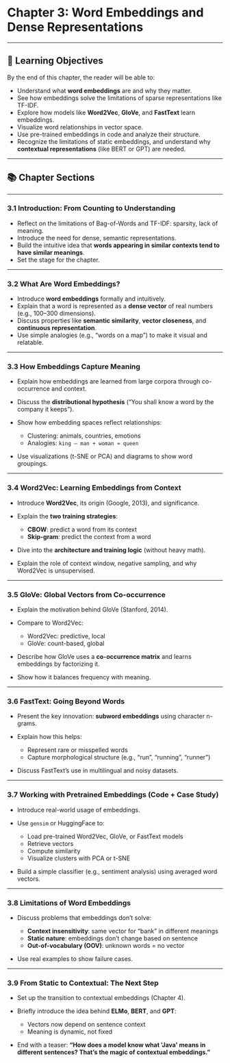 
# **Chapter 3: Word Embeddings and Dense Representations**

---

## **🎯 Learning Objectives**

By the end of this chapter, the reader will be able to:

* Understand what **word embeddings** are and why they matter.
* See how embeddings solve the limitations of sparse representations like TF-IDF.
* Explore how models like **Word2Vec**, **GloVe**, and **FastText** learn embeddings.
* Visualize word relationships in vector space.
* Use pre-trained embeddings in code and analyze their structure.
* Recognize the limitations of static embeddings, and understand why **contextual representations** (like BERT or GPT) are needed.

---

## **📚 Chapter Sections**

---

### **3.1 Introduction: From Counting to Understanding**

* Reflect on the limitations of Bag-of-Words and TF-IDF: sparsity, lack of meaning.
* Introduce the need for dense, semantic representations.
* Build the intuitive idea that **words appearing in similar contexts tend to have similar meanings**.
* Set the stage for the chapter.

---

### **3.2 What Are Word Embeddings?**

* Introduce **word embeddings** formally and intuitively.
* Explain that a word is represented as a **dense vector** of real numbers (e.g., 100–300 dimensions).
* Discuss properties like **semantic similarity**, **vector closeness**, and **continuous representation**.
* Use simple analogies (e.g., “words on a map”) to make it visual and relatable.

---

### **3.3 How Embeddings Capture Meaning**

* Explain how embeddings are learned from large corpora through co-occurrence and context.
* Discuss the **distributional hypothesis** (“You shall know a word by the company it keeps”).
* Show how embedding spaces reflect relationships:

  * Clustering: animals, countries, emotions
  * Analogies: `king – man + woman ≈ queen`
* Use visualizations (t-SNE or PCA) and diagrams to show word groupings.

---

### **3.4 Word2Vec: Learning Embeddings from Context**

* Introduce **Word2Vec**, its origin (Google, 2013), and significance.
* Explain the **two training strategies**:

  * **CBOW**: predict a word from its context
  * **Skip-gram**: predict the context from a word
* Dive into the **architecture and training logic** (without heavy math).
* Explain the role of context window, negative sampling, and why Word2Vec is unsupervised.

---

### **3.5 GloVe: Global Vectors from Co-occurrence**

* Explain the motivation behind GloVe (Stanford, 2014).
* Compare to Word2Vec:

  * Word2Vec: predictive, local
  * GloVe: count-based, global
* Describe how GloVe uses a **co-occurrence matrix** and learns embeddings by factorizing it.
* Show how it balances frequency with meaning.

---

### **3.6 FastText: Going Beyond Words**

* Present the key innovation: **subword embeddings** using character n-grams.
* Explain how this helps:

  * Represent rare or misspelled words
  * Capture morphological structure (e.g., “run”, “running”, “runner”)
* Discuss FastText’s use in multilingual and noisy datasets.

---

### **3.7 Working with Pretrained Embeddings (Code + Case Study)**

* Introduce real-world usage of embeddings.
* Use `gensim` or HuggingFace to:

  * Load pre-trained Word2Vec, GloVe, or FastText models
  * Retrieve vectors
  * Compute similarity
  * Visualize clusters with PCA or t-SNE
* Build a simple classifier (e.g., sentiment analysis) using averaged word vectors.

---

### **3.8 Limitations of Word Embeddings**

* Discuss problems that embeddings don’t solve:

  * **Context insensitivity**: same vector for “bank” in different meanings
  * **Static nature**: embeddings don’t change based on sentence
  * **Out-of-vocabulary (OOV)**: unknown words = no vector
* Use real examples to show failure cases.

---

### **3.9 From Static to Contextual: The Next Step**

* Set up the transition to contextual embeddings (Chapter 4).
* Briefly introduce the idea behind **ELMo**, **BERT**, and **GPT**:

  * Vectors now depend on sentence context
  * Meaning is dynamic, not fixed
* End with a teaser: **“How does a model know what 'Java' means in different sentences? That’s the magic of contextual embeddings.”**


